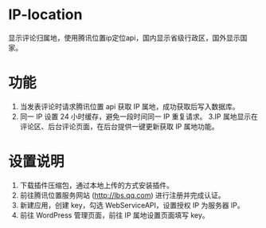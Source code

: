 # IP-location
显示评论归属地，使用腾讯位置ip定位api，国内显示省级行政区，国外显示国家。
# 功能
1. 当发表评论时请求腾讯位置 api 获取 IP 属地，成功获取后写入数据库。
2. 同一 IP 设置 24 小时缓存，避免一段时间同一 IP 重复请求。
3.IP 属地显示在评论区、后台评论页面，在后台提供一键更新获取 IP 属地功能。
# 设置说明
1. 下载插件压缩包，通过本地上传的方式安装插件。
2. 前往腾讯位置服务网站 (http://lbs.qq.com) 进行注册并完成认证。
3. 新建应用，创建 key，勾选 WebServiceAPI，设置授权 IP 为服务器 IP。
4. 前往 WordPress 管理页面，前往 IP 属地设置页面填写 key。
